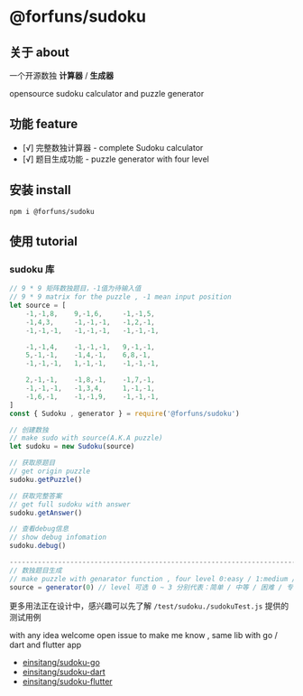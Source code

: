 # @forfuns/sudoku

## 关于 about

一个开源数独 **计算器** / **生成器**

opensource sudoku calculator and puzzle generator

## 功能 feature
- [√] 完整数独计算器 - complete Sudoku calculator
- [√] 题目生成功能 - puzzle generator with four level

## 安装 install

`npm i @forfuns/sudoku`

## 使用 tutorial

### sudoku 库

```javascript 1.6
// 9 * 9 矩阵数独题目，-1值为待输入值
// 9 * 9 matrix for the puzzle , -1 mean input position
let source = [
    -1,-1,8,    9,-1,6,     -1,-1,5,
    -1,4,3,     -1,-1,-1,   -1,2,-1,
    -1,-1,-1,   -1,-1,-1,   -1,-1,-1,

    -1,-1,4,    -1,-1,-1,   9,-1,-1,
    5,-1,-1,    -1,4,-1,    6,8,-1,
    -1,-1,-1,   1,-1,-1,    -1,-1,-1,

    2,-1,-1,    -1,8,-1,    -1,7,-1,
    -1,-1,-1,   -1,3,4,     1,-1,-1,
    -1,6,-1,    -1,-1,9,    -1,-1,-1,
]
const { Sudoku , generator } = require('@forfuns/sudoku')

// 创建数独
// make sudo with source(A.K.A puzzle)
let sudoku = new Sudoku(source)

// 获取原题目
// get origin puzzle
sudoku.getPuzzle()

// 获取完整答案
// get full sudoku with answer
sudoku.getAnswer()

// 查看debug信息
// show debug infomation
sudoku.debug()

-----------------------------------------------------------------------------
// 数独题目生成
// make puzzle with genarator function , four level 0:easy / 1:medium / 2:hard / 3:expert
source = generator(0) // level 可选 0 ~ 3 分别代表：简单 / 中等 / 困难 / 专家
```

更多用法正在设计中，感兴趣可以先了解 `/test/sudoku./sudokuTest.js` 提供的测试用例

with any idea welcome open issue to make me know , same lib with go / dart and flutter app

- [einsitang/sudoku-go](https://github.com/einsitang/sudoku-go)
- [einsitang/sudoku-dart](https://github.com/einsitang/sudoku-dart)
- [einsitang/sudoku-flutter](https://github.com/einsitang/sudoku-flutter)
